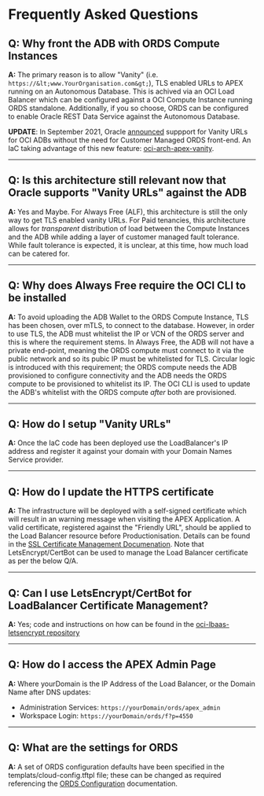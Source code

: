 # Frequently Asked Questions

## **Q: Why front the ADB with ORDS Compute Instances**

**A:** The primary reason is to allow "Vanity" (i.e. `https://&lt;www.YourOrganisation.com&gt;`), TLS enabled URLs to APEX running on an Autonomous Database.  This is achived via an OCI Load Balancer which can be configured against a OCI Compute Instance running ORDS standalone.  Additionally, if you so choose, ORDS can be configured to enable Oracle REST Data Service against the Autonomous Database.

**UPDATE**: In September 2021, Oracle [announced](https://blogs.oracle.com/apex/post/introducing-vanity-urls-on-adb) suppport for Vanity URLs for OCI ADBs without the need for Customer Managed ORDS front-end.  An IaC taking advantage of this new feature: [oci-arch-apex-vanity](https://github.com/gotsysdba/oci-arch-apex-vanity).

---

## **Q: Is this architecture still relevant now that Oracle supports "Vanity URLs" against the ADB**

**A:** Yes and Maybe.  For Always Free (ALF), this architecture is still the only way to get TLS enabled vanity URLs.  For Paid tenancies, this architecture allows for _transparent_ distribution of load between the Compute Instances and the ADB while adding a layer of customer managed fault tolerance.  While fault tolerance is expected, it is unclear, at this time, how much load can be catered for.

---

## **Q: Why does Always Free require the OCI CLI to be installed**

**A:** To avoid uploading the ADB Wallet to the ORDS Compute Instance, TLS has been chosen, over mTLS, to connect to the database.  However, in order to use TLS, the ADB must whitelist the IP or VCN of the ORDS server and this is where the requirement stems.  In Always Free, the ADB will not have a private end-point, meaning the ORDS compute must connect to it via the public network and so its pubic IP must be whitelisted for TLS.  Circular logic is introduced with this requirement; the ORDS compute needs the ADB provisioned to configure connectivity and the ADB needs the ORDS compute to be provisioned to whitelist its IP.  The OCI CLI is used to update the ADB's whitelist with the ORDS compute _after_ both are provisioned.

---

## **Q: How do I setup "Vanity URLs"**

**A:** Once the IaC code has been deployed use the LoadBalancer's IP address and register it against your domain with your Domain Names Service provider.

---

## **Q: How do I update the HTTPS certificate**

**A:** The infrastructure will be deployed with a self-signed certificate which will result in an warning message when visiting the APEX Application.  A valid certificate, registered against the "Friendly URL", should be applied to the Load Balancer resource before Productionisation.  Details can be found in the [SSL Certificate Management Documenation](https://docs.oracle.com/en-us/iaas/Content/Balance/Tasks/managingcertificates.htm).  Note that LetsEncrypt/CertBot can be used to manage the Load Balancer certificate as per the below Q/A.

---

## **Q: Can I use LetsEncrypt/CertBot for LoadBalancer Certificate Management?**

**A:** Yes; code and instructions on how can be found in the [oci-lbaas-letsencrypt repository](https://github.com/gotsysdba/oci-lbaas-letsencrypt)

---

## **Q: How do I access the APEX Admin Page**

**A:** Where yourDomain is the IP Address of the Load Balancer, or the Domain Name after DNS updates:

* Administration Services: `https://yourDomain/ords/apex_admin`
* Workspace Login:         `https://yourDomain/ords/f?p=4550`

---

## **Q: What are the settings for ORDS**

**A:** A set of ORDS configuration defaults have been specified in the templats/cloud-config.tftpl file; these can be changed as required referencing the [ORDS Configuration](https://docs.oracle.com/en/database/oracle/oracle-rest-data-services/22.1/ordig/about-REST-configuration-files.html#GUID-006F916B-8594-4A78-B500-BB85F35C12A0) documentation.
